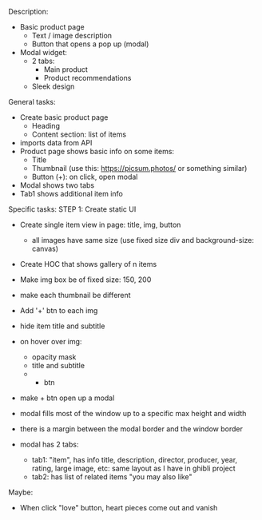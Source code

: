 Description:
- Basic product page
    - Text / image description
    - Button that opens a pop up (modal)
- Modal widget:
    - 2 tabs:
        - Main product
        - Product recommendations
    - Sleek design

General tasks:
- Create basic product page
    - Heading
    - Content section: list of items
- imports data from API
- Product page shows basic info on some items:
    - Title
    - Thumbnail (use this: https://picsum.photos/ or something similar)
    - Button (+): on click, open modal
- Modal shows two tabs
- Tab1 shows additional item info

Specific tasks:
STEP 1: Create static UI
- Create single item view in page: title, img, button
    - all images have same size (use fixed size div and background-size: canvas)
- Create HOC that shows gallery of n items
- Make img box be of fixed size: 150, 200
- make each thumbnail be different
- Add '+' btn to each img

- hide item title and subtitle
- on hover over img:
    - opacity mask
    - title and subtitle
    - + btn

- make + btn open up a modal
- modal fills most of the window up to a specific max height and width
- there is a margin between the modal border and the window border
- modal has 2 tabs:
    - tab1: "item", has info title, description, director, producer, year, rating, large image, etc: same layout as I have in ghibli project
    - tab2: has list of related items "you may also like"

Maybe:
- When click "love" button, heart pieces come out and vanish